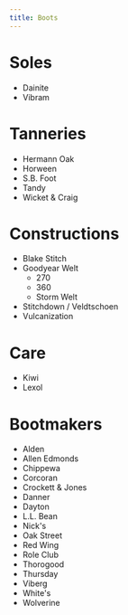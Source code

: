 ```yaml
---
title: Boots
---
```


# Soles
- Dainite
- Vibram

# Tanneries
- Hermann Oak
- Horween
- S.B. Foot
- Tandy
- Wicket & Craig

# Constructions
- Blake Stitch
- Goodyear Welt
  - 270
  - 360
  - Storm Welt
- Stitchdown / Veldtschoen
- Vulcanization

# Care
- Kiwi
- Lexol

# Bootmakers
- Alden
- Allen Edmonds
- Chippewa
- Corcoran
- Crockett & Jones
- Danner
- Dayton
- L.L. Bean
- Nick's
- Oak Street
- Red Wing
- Role Club
- Thorogood
- Thursday
- Viberg
- White's
- Wolverine
